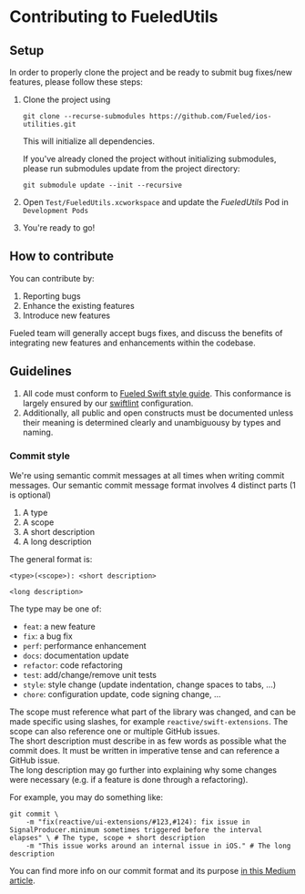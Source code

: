 
# Contributing to FueledUtils

## Setup

In order to properly clone the project and be ready to submit bug fixes/new features, please follow these steps:

1. Clone the project using 
    ```shell
    git clone --recurse-submodules https://github.com/Fueled/ios-utilities.git
    ```
    This will initialize all dependencies.

    If you've already cloned the project without initializing submodules, please run submodules update from the project directory:

    ```shell
    git submodule update --init --recursive
    ```
2. Open `Test/FueledUtils.xcworkspace` and update the *FueledUtils* Pod in `Development Pods`
3. You're ready to go!

## How to contribute

You can contribute by:
1. Reporting bugs
2. Enhance the existing features
3. Introduce new features

Fueled team will generally accept bugs fixes, and discuss the benefits of integrating new features and enhancements within the codebase.

## Guidelines

1. All code must conform to [Fueled Swift style guide](https://github.com/Fueled/swift-style-guide). This conformance is largely ensured by our [swiftlint](https://github.com/Fueled/swiftlint-yml/blob/master/.swiftlint.yml) configuration.
2. Additionally, all public and open constructs must be documented unless their meaning is determined clearly and unambiguousy by types and naming.

### Commit style

We're using semantic commit messages at all times when writing commit messages.
Our semantic commit message format involves 4 distinct parts (1 is optional)

1. A type
2. A scope
3. A short description
4. A long description

The general format is:
```
<type>(<scope>): <short description>

<long description>
```

The type may be one of:

- `feat`: a new feature
- `fix`: a bug fix
- `perf`: performance enhancement
- `docs`: documentation update
- `refactor`: code refactoring
- `test`: add/change/remove unit tests
- `style`: style change (update indentation, change spaces to tabs, …)
- `chore`: configuration update, code signing change, …

The scope must reference what part of the library was changed, and can be made specific using slashes, for example `reactive/swift-extensions`. The scope can also reference one or multiple GitHub issues.  
The short description must describe in as few words as possible what the commit does. It must be written in imperative tense and can reference a GitHub issue.  
The long description may go further into explaining why some changes were necessary (e.g. if a feature is done through a refactoring).  

For example, you may do something like:
```shell
git commit \
    -m "fix(reactive/ui-extensions/#123,#124): fix issue in SignalProducer.minimum sometimes triggered before the interval elapses" \ # The type, scope + short description
    -m "This issue works around an internal issue in iOS." # The long description
```

You can find more info on our commit format and its purpose [in this Medium article](https://medium.com/fueled-engineering/automated-changelog-generation-at-fueled-1c06306f3b06).
